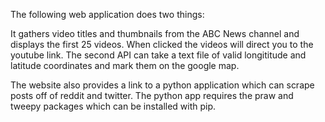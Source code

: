 The following web application does two things:

It gathers video titles and thumbnails from the ABC News channel and displays the first 25 videos. When clicked the videos will direct you to the youtube link. 
The second API can take a text file of valid longititude and latitude coordinates and mark them on the google map.

The website also provides a link to a python application which can scrape posts off of reddit and twitter. 
The python app requires the praw and tweepy packages which can be installed with pip.
